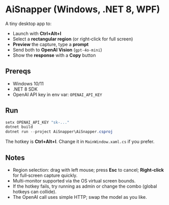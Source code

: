 # AiSnapper (Windows, .NET 8, WPF)

A tiny desktop app to:
- Launch with **Ctrl+Alt+I**
- Select a **rectangular region** (or right‑click for full screen)
- **Preview** the capture, type a **prompt**
- Send both to **OpenAI Vision** (`gpt-4o-mini`)
- Show the **response** with a **Copy** button

## Prereqs
- Windows 10/11
- .NET 8 SDK
- OpenAI API key in env var: `OPENAI_API_KEY`

## Run
```powershell
setx OPENAI_API_KEY "sk-..."
dotnet build
dotnet run --project AiSnapper\AiSnapper.csproj
```
The hotkey is **Ctrl+Alt+I**. Change it in `MainWindow.xaml.cs` if you prefer.

## Notes
- Region selection: drag with left mouse; press **Esc** to cancel; **Right‑click** for full‑screen capture quickly.
- Multi-monitor supported via the OS virtual screen bounds.
- If the hotkey fails, try running as admin or change the combo (global hotkeys can collide).
- The OpenAI call uses simple HTTP; swap the model as you like.
